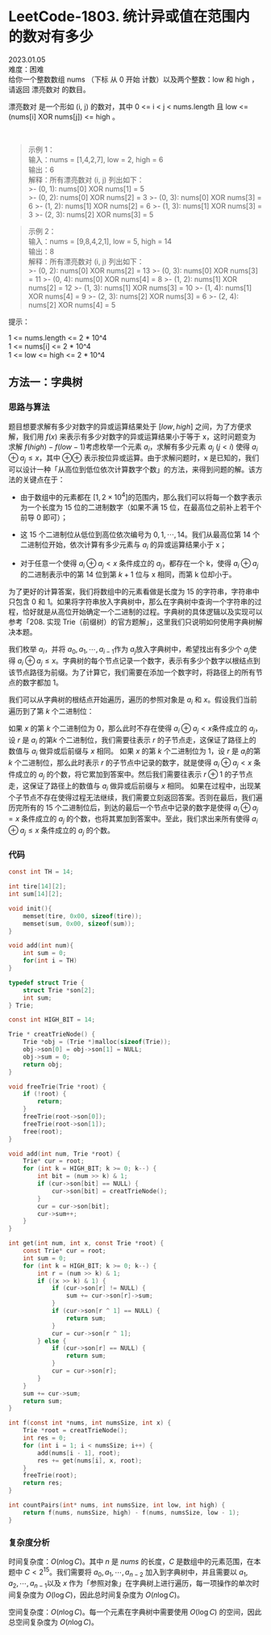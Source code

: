 # LeetCode-1803. 统计异或值在范围内的数对有多少    
2023.01.05  
难度：困难  
给你一个整数数组 nums （下标 从 0 开始 计数）以及两个整数：low 和 high ，请返回 漂亮数对 的数目。

漂亮数对 是一个形如 (i, j) 的数对，其中 0 <= i < j < nums.length 且 low <= (nums[i] XOR nums[j]) <= high 。

 
>示例 1：  
输入：nums = [1,4,2,7], low = 2, high = 6  
输出：6  
解释：所有漂亮数对 (i, j) 列出如下：  
    >- (0, 1): nums[0] XOR nums[1] = 5   
    >- (0, 2): nums[0] XOR nums[2] = 3
    >- (0, 3): nums[0] XOR nums[3] = 6
    >- (1, 2): nums[1] XOR nums[2] = 6
    >- (1, 3): nums[1] XOR nums[3] = 3
    >- (2, 3): nums[2] XOR nums[3] = 5

>示例 2：  
输入：nums = [9,8,4,2,1], low = 5, high = 14  
输出：8  
解释：所有漂亮数对 (i, j) 列出如下：    
    >- (0, 2): nums[0] XOR nums[2] = 13
    >- (0, 3): nums[0] XOR nums[3] = 11
    >- (0, 4): nums[0] XOR nums[4] = 8
    >- (1, 2): nums[1] XOR nums[2] = 12
    >- (1, 3): nums[1] XOR nums[3] = 10
    >- (1, 4): nums[1] XOR nums[4] = 9
    >- (2, 3): nums[2] XOR nums[3] = 6
    >- (2, 4): nums[2] XOR nums[4] = 5
 

提示：

1 <= nums.length <= 2 * 10^4  
1 <= nums[i] <= 2 * 10^4  
1 <= low <= high <= 2 * 10^4

## 方法一：字典树
### 思路与算法

题目想要求解有多少对数字的异或运算结果处于 $[\textit{low}, \textit{high}]$ 之间，为了方便求解，我们用 $\textit{f}(x)$ 来表示有多少对数字的异或运算结果小于等于 x，这时问题变为求解 $f(\textit{high}) - f(\textit{low} - 1)$考虑枚举一个元素 $a_i$，求解有多少元素 $a_j~(j\lt i)$ 使得 $a_i \oplus a_j \le x$，其中 $\oplus⊕$ 表示按位异或运算。由于求解问题时，x 是已知的，我们可以设计一种「从高位到低位依次计算数字个数」的方法，来得到问题的解。该方法的关键点在于：

- 由于数组中的元素都在 $[1, 2\times 10^4]$的范围内，那么我们可以将每一个数字表示为一个长度为 15 位的二进制数字（如果不满 15 位，在最高位之前补上若干个前导 0 即可）；
  
- 这 15 个二进制位从低位到高位依次编号为 $0,1,\cdots,14$。我们从最高位第 14 个二进制位开始，依次计算有多少元素与 $a_i$ 的异或运算结果小于 x；

- 对于任意一个使得 $a_i \oplus a_j \lt x$ 条件成立的 $a_j$，都存在一个 k，使得 $a_i \oplus a_j$的二进制表示中的第 14 位到第 $k + 1$ 位与 x 相同，而第 k 位却小于。 

为了更好的计算答案，我们将数组中的元素看做是长度为 15 的字符串，字符串中只包含 0 和 1。如果将字符串放入字典树中，那么在字典树中查询一个字符串的过程，恰好就是从高位开始确定一个二进制的过程。字典树的具体逻辑以及实现可以参考「208. 实现 Trie（前缀树）的官方题解」，这里我们只说明如何使用字典树解决本题。

我们枚举 $a_i$，并将 $a_0,a_1,\cdots,a_{i-1}$作为 $a_j$放入字典树中，希望找出有多少个 $a_j$使得 $a_i \oplus a_j \le x$。字典树的每个节点记录一个数字，表示有多少个数字以根结点到该节点路径为前缀。为了计算它，我们需要在添加一个数字时，将路径上的所有节点的数字都加 1。

我们可以从字典树的根结点开始遍历，遍历的参照对象是 $a_i$ 和 $x$。假设我们当前遍历到了第 $k$ 个二进制位：

如果 $x$ 的第 $k$ 个二进制位为 $0$，那么此时不存在使得 $a_i \oplus a_j \lt x$条件成立的 $a_j$，设 $r$ 是 $a_i$ 的第$k$ 个二进制位，我们需要往表示 $r$ 的子节点走，这保证了路径上的数值与 $a_i$ 做异或后前缀与 $x$ 相同。
如果 $x$ 的第 $k$ 个二进制位为 $1$，设 $r$ 是 $a_i$的第 $k$ 个二进制位，那么此时表示 $r$ 的子节点中记录的数字，就是使得 $a_i \oplus a_j \lt x$ 条件成立的 $a_j$ 的个数，将它累加到答案中。然后我们需要往表示 $r\oplus 1$ 的子节点走，这保证了路径上的数值与 $a_i$ 做异或后前缀与 $x$ 相同。
如果在过程中，出现某个子节点不存在使得过程无法继续，我们需要立刻返回答案。否则在最后，我们遍历完所有的 15 个二进制位后，到达的最后一个节点中记录的数字是使得 $a_i \oplus a_j = x$ 条件成立的 $a_j$ 的个数，也将其累加到答案中。至此，我们求出来所有使得 $a_i \oplus a_j \le x$ 条件成立的 $a_j$ 的个数。

### 代码

```c
const int TH = 14;

int tire[14][2];
int sum[14][2];

void init(){
    memset(tire, 0x00, sizeof(tire));
    memset(sum, 0x00, sizeof(sum));
}

void add(int num){
    int sum = 0;
    for(int i = TH)
}
```

```C
typedef struct Trie {
    struct Trie *son[2];
    int sum;
} Trie;

const int HIGH_BIT = 14;

Trie * creatTrieNode() {
    Trie *obj = (Trie *)malloc(sizeof(Trie));
    obj->son[0] = obj->son[1] = NULL;
    obj->sum = 0;
    return obj;
}

void freeTrie(Trie *root) {
    if (!root) {
        return;
    }
    freeTrie(root->son[0]);
    freeTrie(root->son[1]);
    free(root);
}

void add(int num, Trie *root) {
    Trie* cur = root;
    for (int k = HIGH_BIT; k >= 0; k--) {
        int bit = (num >> k) & 1;
        if (cur->son[bit] == NULL) {
            cur->son[bit] = creatTrieNode();
        }
        cur = cur->son[bit];
        cur->sum++;
    }
}

int get(int num, int x, const Trie *root) {
    const Trie* cur = root;
    int sum = 0;
    for (int k = HIGH_BIT; k >= 0; k--) {
        int r = (num >> k) & 1;
        if ((x >> k) & 1) {
            if (cur->son[r] != NULL) {
                sum += cur->son[r]->sum;
            }
            if (cur->son[r ^ 1] == NULL) {
                return sum;
            }
            cur = cur->son[r ^ 1];
        } else {
            if (cur->son[r] == NULL) {
                return sum;
            }
            cur = cur->son[r];
        }
    }
    sum += cur->sum;
    return sum;
}

int f(const int *nums, int numsSize, int x) {
    Trie *root = creatTrieNode();
    int res = 0;
    for (int i = 1; i < numsSize; i++) {
        add(nums[i - 1], root);
        res += get(nums[i], x, root);
    }
    freeTrie(root);
    return res;
}

int countPairs(int* nums, int numsSize, int low, int high) {
    return f(nums, numsSize, high) - f(nums, numsSize, low - 1);
}

```

### 复杂度分析

时间复杂度：$O(n\log C)$。其中 $n$ 是 $nums$ 的长度，$C$ 是数组中的元素范围，在本题中 $C \lt 2^{15}$。我们需要将 $a_0,a_1,\cdots,a_{n-2}$ 加入到字典树中，并且需要以 $a_1,a_2,\cdots,a_{n-1}$以及 $x$ 作为「参照对象」在字典树上进行遍历，每一项操作的单次时间复杂度为 $O(\log C)$，因此总时间复杂度为 $O(n\log C)$。

空间复杂度：$O(n\log C)$。每一个元素在字典树中需要使用 $O(\log C)$ 的空间，因此总空间复杂度为 $O(n\log C)$。







